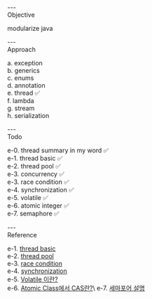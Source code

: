 ---\
Objective

modularize java



---\
Approach

a. exception\
b. generics\
c. enums\
d. annotation\
e. thread :white_check_mark:\
f. lambda\
g. stream\
h. serialization



---\
Todo

e-0. thread summary in my word :white_check_mark:\
e-1. thread basic :white_check_mark:\
e-2. thread pool :white_check_mark:\
e-3. concurrency :white_check_mark:\
e-3. race condition :white_check_mark:\
e-4. synchronization :white_check_mark:\
e-5. volatile :white_check_mark:\
e-6. atomic integer :white_check_mark:\
e-7. semaphore :white_check_mark:



---\
Reference

e-1. [thread basic](https://github.com/woowacourse/jwp-hands-on)\
e-2. [thread pool](https://github.com/woowacourse/jwp-hands-on)\
e-3. [race condition](https://hudi.blog/race-condition-critical-section-mutual-exclusion/)\
e-4. [synchronization](https://github.com/woowacourse/jwp-hands-on)\
e-5. [Volatile 이란?](https://ttl-blog.tistory.com/238)\
e-6. [Atomic Class에서 CAS란?](https://javaplant.tistory.com/23#:~:text=AtomicInteger%EB%9E%80%20%EC%9B%90%EC%9E%90%EC%84%B1%EC%9D%84,%ED%95%98%EA%B8%B0%20%EC%9C%84%ED%95%B4%EC%84%9C%20%EA%B3%A0%EC%95%88%EB%90%9C%20%EB%B0%A9%EB%B2%95%EC%9D%B4%EB%8B%A4.)\
e-7. [세마포어 설명](https://javaplant.tistory.com/30?category=789385)

